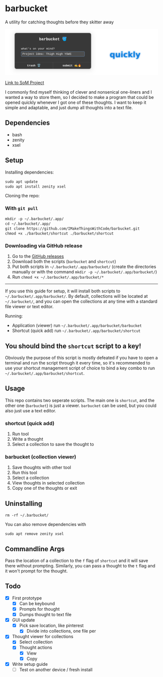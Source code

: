 # barbucket
A utility for catching thoughts before they skitter away

![barbucket banner](./barbucketlong.png)

[Link to SoM Project](https://summer.hackclub.com/projects/10799)

I commonly find myself thinking of clever and nonsenical one-liners and I wanted a way to store them, so I decided to make a program that could be opened quickly whenever I got one of these thoughts. I want to keep it simple and adaptable, and just dump all thoughts into a text file.

## Dependencies
- bash
- zenity
- xsel

## Setup

Installing dependencies:
```shell
sudo apt update
sudo apt install zenity xsel
```

Cloning the repo:

### With `git pull`
```shell
mkdir -p ~/.barbucket/.app/
cd ~/.barbucket/.app/
git clone https://github.com/IMakeThingsWithCode/barbucket.git
chmod +x ./barbucket/shortcut ./barbucket/shortcut
```

### Downloading via GitHub release
1. Go to the [GitHub releases](https://github.com/IMakeThingsWithCode/barbucket/releases/latest)
2. Download both the scripts (`barbucket` and `shortcut`)
3. Put both scripts in `~/.barbucket/.app/barbucket/` (create the directories manually or with the command `mkdir -p ~/.barbucket/.app/barbucket/`)
4. Run `chmod +x ~/.barbucket/.app/barbucket/*`

---

If you use this guide for setup, it will install both scripts to `~/.barbucket/.app/barbucket/`.
By default, collections will be located at `~/.barbucket/`, and you can open the collections at any time with a standard file viewer or text editor.

Running:
- Application (viewer) run `~/.barbucket/.app/barbucket/barbucket`
- Shortcut (quick add) run `~/.barbucket/.app/barbucket/shortcut`

## You should bind the `shortcut` script to a key!
Obviously the purpose of this script is mostly defeated if you have to open a terminal and run the script through it every time, so it's recommended to use your shortcut management script of choice to bind a key combo to run `~/.barbucket/.app/barbucket/shortcut`.

## Usage
This repo contains two seperate scripts. The main one is `shortcut`, and the other one (`barbucket`) is just a viewer. `barbucket` can be used, but you could also just use a text editor.
### shortcut (quick add)
1. Run tool
2. Write a thought
3. Select a collection to save the thought to
### barbucket (collection viewer)
1. Save thoughts with other tool
2. Run this tool
3. Select a collection
4. View thoughts in selected collection
5. Copy one of the thoughts or exit

## Uninstalling
```shell
rm -rf ~/.barbucket/
```

You can also remove dependencies with
```shell
sudo apt remove zenity xsel
```

## Commandline Args
Pass the location of a collection to the `f` flag of `shortcut` and it will save there without prompting. Similarly, you can pass a thought to the `t` flag and it won't prompt for the thought.

## Todo
- [x] First prototype
    - [x] Can be keybound
    - [x] Prompts for thought
    - [x] Dumps thought to text file
- [x] GUI update
    - [x] Pick save location, like pinterest
        - [x] Divide into collections, one file per
- [x] Thought viewer for collections
    - [x] Select collection
    - [x] Thought actions
        - [x] View
        - [x] Copy
- [x] Write setup guide
    - [ ] Test on another device / fresh install